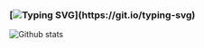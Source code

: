 ### [![Typing SVG](https://readme-typing-svg.herokuapp.com?color=%23F72831&size=23&lines=Hello+there%2C+I'm+Vanessa;I'm+an+Android+Developer+based+in+Nairobi;Hit+me+up%2C+I'd+love+to+work+with+you!)](https://git.io/typing-svg)

![Github stats](https://github-readme-stats.vercel.app/api?username=vkamunya)

<!--
**vkamunya/vkamunya** is a ✨ _special_ ✨ repository because its `README.md` (this file) appears on your GitHub profile.

Here are some ideas to get you started:

- 🔭 I’m currently working on ...
- 🌱 I’m currently learning ...
- 👯 I’m looking to collaborate on ...
- 🤔 I’m looking for help with ...
- 💬 Ask me about ...
- 📫 How to reach me: ...
- 😄 Pronouns: ...
- ⚡ Fun fact: ...
-->
